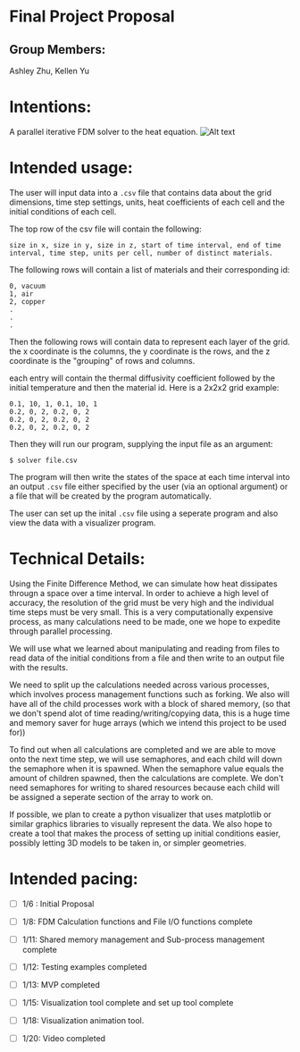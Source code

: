 # Final Project Proposal

## Group Members:

Ashley Zhu, Kellen Yu
       
# Intentions:

A parallel iterative FDM solver to the heat equation.
![Alt text](https://raw.githubusercontent.com/Stuycs-K/project03-final-10-zhua-yuk/refs/heads/main/images/heatequation.png)
    
# Intended usage:

The user will input data into a `.csv` file that contains data about the grid dimensions, time step settings, units, heat coefficients of each cell and the initial conditions of each cell. 

The top row of the csv file will contain the following:
```
size in x, size in y, size in z, start of time interval, end of time interval, time step, units per cell, number of distinct materials.
```
The following rows will contain a list of materials and their corresponding id:
```
0, vacuum
1, air
2, copper
.
.
.
```
Then the following rows will contain data to represent each layer of the grid. the x coordinate is the columns, the y coordinate is the rows, and the z coordinate is the "grouping" of rows and columns. 

each entry will contain the thermal diffusivity coefficient followed by the initial temperature and then the material id. 
Here is a 2x2x2 grid example:
```
0.1, 10, 1, 0.1, 10, 1
0.2, 0, 2, 0.2, 0, 2
0.2, 0, 2, 0.2, 0, 2
0.2, 0, 2, 0.2, 0, 2
```
Then they will run our program, supplying the input file as an argument:
```
$ solver file.csv
```
The program will then write the states of the space at each time interval into an output `.csv` file either specified by the user (via an optional argument) or a file that will be created by the program automatically. 

The user can set up the inital `.csv` file using a seperate program and also view the data with a visualizer program.

# Technical Details:
Using the Finite Difference Method, we can simulate how heat dissipates througn a space over a time interval. In order to achieve a high level of accuracy, the resolution of the grid must be very high and the individual time steps must be very small. This is a very computationally expensive process, as many calculations need to be made, one we hope to expedite through parallel processing.

We will use what we learned about manipulating and reading from files to read data of the initial conditions from a file and then write to an output file with the results. 

We need to split up the calculations needed across various processes, which involves process management functions such as forking. We also will have all of the child processes work with a block of shared memory, (so that we don't spend alot of time reading/writing/copying data, this is a huge time and memory saver for huge arrays (which we intend this project to be used for)) 

To find out when all calculations are completed and we are able to move onto the next time step, we will use semaphores, and each child will down the semaphore when it is spawned. When the semaphore value equals the amount of children spawned, then the calculations are complete. We don't need semaphores for writing to shared resources because each child will be assigned a seperate section of the array to work on. 

If possible, we plan to create a python visualizer that uses matplotlib or similar graphics libraries to visually represent the data. We also hope to create a tool that makes the process of setting up initial conditions easier, possibly letting 3D models to be taken in, or simpler geometries. 

# Intended pacing:
- [ ] 1/6 : Initial Proposal
- [ ] 1/8: FDM Calculation functions and File I/O functions complete
- [ ] 1/11: Shared memory management and Sub-process management complete
- [ ] 1/12: Testing examples completed
- [ ] 1/13: MVP completed
- [ ] 1/15: Visualization tool complete and set up tool complete
- [ ] 1/18: Visualization animation tool. 
- [ ] 1/20: Video completed 

